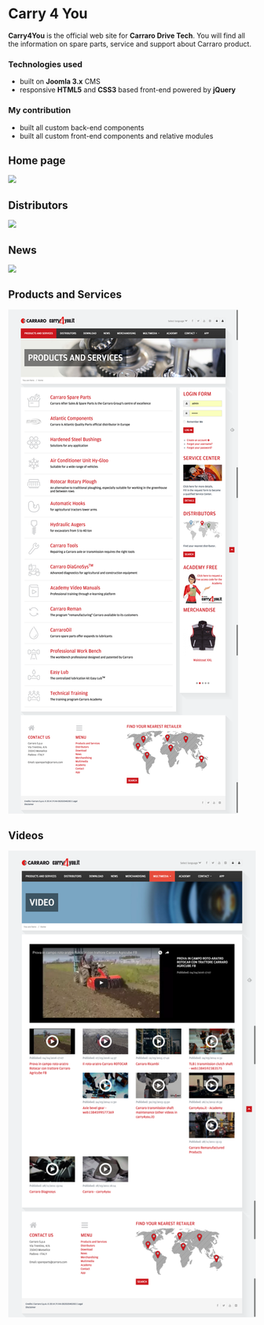 # Carry 4 You

**Carry4You** is the official web site for **Carraro Drive Tech**. You will find all the information on spare parts, service and support about Carraro product.

### Technologies used
* built on **Joomla 3.x** CMS
* responsive **HTML5** and **CSS3** based front-end powered by **jQuery**

### My contribution
* built all custom back-end components
* built all custom front-end components and relative modules

## Home page

![](home.png)

## Distributors

![](distributors.png)

## News

![](news.png)

## Products and Services

![](products-and-services.png)

## Videos

![](videos.png)